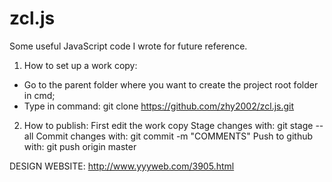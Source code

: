 zcl.js
==============
Some useful JavaScript code I wrote for future reference.

1. How to set up a work copy:
 - Go to the parent folder where you want to create the project root folder in cmd;
 - Type in command:
git clone https://github.com/zhy2002/zcl.js.git

2. How to publish:
First edit the work copy
Stage changes with: git stage --all
Commit changes with: git commit -m "COMMENTS"
Push to github with: git push origin master

DESIGN WEBSITE:
http://www.yyyweb.com/3905.html


